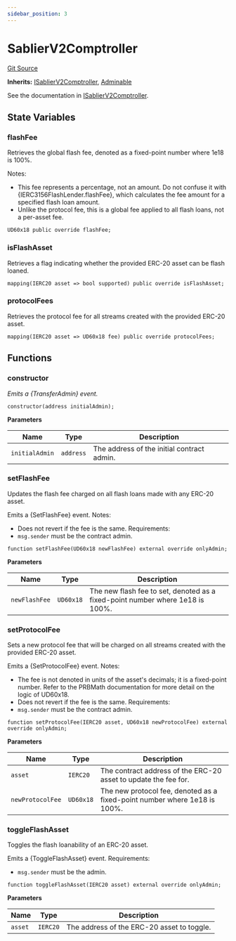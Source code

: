 ```yaml
---
sidebar_position: 3
---
```


# SablierV2Comptroller

[Git Source](https://github.com/sablier-labs/v2-core/blob/b048c0e28a5120b396c3eb3cdd0bc4e8784dc155/docs/contracts/v2/reference/core)

**Inherits:** [ISablierV2Comptroller](/docs/contracts/v2/reference/core/interfaces/interface.ISablierV2Comptroller.md),
[Adminable](/docs/contracts/v2/reference/core/abstracts/abstract.Adminable.md)

See the documentation in
[ISablierV2Comptroller](docs/contracts/v2/reference/core/interfaces/interface.ISablierV2Comptroller.md).

## State Variables

### flashFee

Retrieves the global flash fee, denoted as a fixed-point number where 1e18 is 100%.

Notes:

- This fee represents a percentage, not an amount. Do not confuse it with {IERC3156FlashLender.flashFee}, which
  calculates the fee amount for a specified flash loan amount.
- Unlike the protocol fee, this is a global fee applied to all flash loans, not a per-asset fee.

```solidity
UD60x18 public override flashFee;
```

### isFlashAsset

Retrieves a flag indicating whether the provided ERC-20 asset can be flash loaned.

```solidity
mapping(IERC20 asset => bool supported) public override isFlashAsset;
```

### protocolFees

Retrieves the protocol fee for all streams created with the provided ERC-20 asset.

```solidity
mapping(IERC20 asset => UD60x18 fee) public override protocolFees;
```

## Functions

### constructor

_Emits a {TransferAdmin} event._

```solidity
constructor(address initialAdmin);
```

**Parameters**

| Name           | Type      | Description                                |
| -------------- | --------- | ------------------------------------------ |
| `initialAdmin` | `address` | The address of the initial contract admin. |

### setFlashFee

Updates the flash fee charged on all flash loans made with any ERC-20 asset.

Emits a {SetFlashFee} event. Notes:

- Does not revert if the fee is the same. Requirements:
- `msg.sender` must be the contract admin.

```solidity
function setFlashFee(UD60x18 newFlashFee) external override onlyAdmin;
```

**Parameters**

| Name          | Type      | Description                                                                   |
| ------------- | --------- | ----------------------------------------------------------------------------- |
| `newFlashFee` | `UD60x18` | The new flash fee to set, denoted as a fixed-point number where 1e18 is 100%. |

### setProtocolFee

Sets a new protocol fee that will be charged on all streams created with the provided ERC-20 asset.

Emits a {SetProtocolFee} event. Notes:

- The fee is not denoted in units of the asset's decimals; it is a fixed-point number. Refer to the PRBMath
  documentation for more detail on the logic of UD60x18.
- Does not revert if the fee is the same. Requirements:
- `msg.sender` must be the contract admin.

```solidity
function setProtocolFee(IERC20 asset, UD60x18 newProtocolFee) external override onlyAdmin;
```

**Parameters**

| Name             | Type      | Description                                                               |
| ---------------- | --------- | ------------------------------------------------------------------------- |
| `asset`          | `IERC20`  | The contract address of the ERC-20 asset to update the fee for.           |
| `newProtocolFee` | `UD60x18` | The new protocol fee, denoted as a fixed-point number where 1e18 is 100%. |

### toggleFlashAsset

Toggles the flash loanability of an ERC-20 asset.

Emits a {ToggleFlashAsset} event. Requirements:

- `msg.sender` must be the admin.

```solidity
function toggleFlashAsset(IERC20 asset) external override onlyAdmin;
```

**Parameters**

| Name    | Type     | Description                                |
| ------- | -------- | ------------------------------------------ |
| `asset` | `IERC20` | The address of the ERC-20 asset to toggle. |

